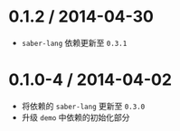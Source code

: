 
0.1.2 / 2014-04-30
==================

 * `saber-lang` 依赖更新至 `0.3.1`

0.1.0-4 / 2014-04-02
==================

 * 将依赖的 `saber-lang` 更新至 `0.3.0`
 * 升级 `demo` 中依赖的初始化部分
